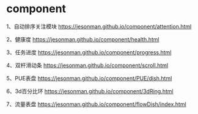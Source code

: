 # component

1、自动排序关注模块 https://jesonman.github.io/component/attention.html

2、健康度 https://jesonman.github.io/component/health.html

3、任务进度 https://jesonman.github.io/component/progress.html

4、双杆滑动条 https://jesonman.github.io/component/scroll.html

5、PUE表盘 https://jesonman.github.io/component/PUE/dish.html

6、3d百分比环 https://jesonman.github.io/component/3dRing.html

7、流量表盘 https://jesonman.github.io/component/flowDish/index.html